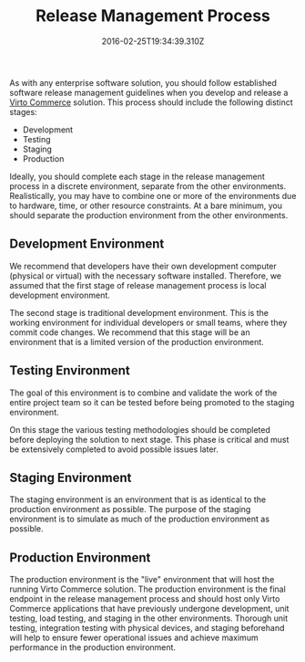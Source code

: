 ﻿---
title: Release Management Process
description: The article about Virto Commerce release management process
layout: docs
date: 2016-02-25T19:34:39.310Z
priority: 1
---
As with any enterprise software solution, you should follow established software release management guidelines when you develop and release a <a class="crosslink" href="https://virtocommerce.com/b2b-ecommerce-platform" target="_blank">Virto Commerce</a> solution. This process should include the following distinct stages:
* Development
* Testing
* Staging
* Production

Ideally, you should complete each stage in the release management process in a discrete environment, separate from the other environments. Realistically, you may have to combine one or more of the environments due to hardware, time, or other resource constraints. At a bare minimum, you should separate the production environment from the other environments.

## Development Environment

We recommend that developers have their own development computer (physical or virtual) with the necessary software installed. Therefore, we assumed that the first stage of release management process is local development environment.

The second stage is traditional development environment. This is the working environment for individual developers or small teams, where they commit code changes. We recommend that this stage will be an environment that is a limited version of the production environment.

## Testing Environment

The goal of this environment is to combine and validate the work of the entire project team so it can be tested before being promoted to the staging environment.

On this stage the various testing methodologies should be completed before deploying the solution to next stage. This phase is critical and must be extensively completed to avoid possible issues later.

## Staging Environment

The staging environment is an environment that is as identical to the production environment as possible. The purpose of the staging environment is to simulate as much of the production environment as possible.

## Production Environment

The production environment is the "live" environment that will host the running Virto Commerce solution. The production environment is the final endpoint in the release management process and should host only Virto Commerce applications that have previously undergone development, unit testing, load testing, and staging in the other environments. Thorough unit testing, integration testing with physical devices, and staging beforehand will help to ensure fewer operational issues and achieve maximum performance in the production environment.
